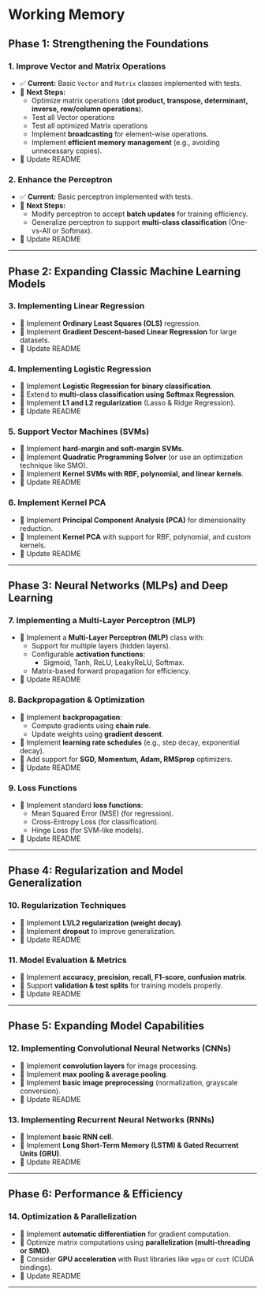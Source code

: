 # Working Memory

## **Phase 1: Strengthening the Foundations**  
### **1. Improve Vector and Matrix Operations**
- ✅ **Current:** Basic `Vector` and `Matrix` classes implemented with tests.  
- 🔲 **Next Steps:**  
  - Optimize matrix operations (**dot product, transpose, determinant, inverse, row/column operations**). 
  - Test all Vector operations
  - Test all optimized Matrix operations 
  - Implement **broadcasting** for element-wise operations.  
  - Implement **efficient memory management** (e.g., avoiding unnecessary copies).  
- 🔲 Update README

### **2. Enhance the Perceptron**
- ✅ **Current:** Basic perceptron implemented with tests.  
- 🔲 **Next Steps:**  
  - Modify perceptron to accept **batch updates** for training efficiency.  
  - Generalize perceptron to support **multi-class classification** (One-vs-All or Softmax).  
- 🔲 Update README

---

## **Phase 2: Expanding Classic Machine Learning Models**
### **3. Implementing Linear Regression**
- 🔲 Implement **Ordinary Least Squares (OLS)** regression.  
- 🔲 Implement **Gradient Descent-based Linear Regression** for large datasets.  
- 🔲 Update README

### **4. Implementing Logistic Regression**
- 🔲 Implement **Logistic Regression for binary classification**.  
- 🔲 Extend to **multi-class classification using Softmax Regression**.  
- 🔲 Implement **L1 and L2 regularization** (Lasso & Ridge Regression).  
- 🔲 Update README

### **5. Support Vector Machines (SVMs)**
- 🔲 Implement **hard-margin and soft-margin SVMs**.  
- 🔲 Implement **Quadratic Programming Solver** (or use an optimization technique like SMO).  
- 🔲 Implement **Kernel SVMs with RBF, polynomial, and linear kernels**.  
- 🔲 Update README

### **6. Implement Kernel PCA**
- 🔲 Implement **Principal Component Analysis (PCA)** for dimensionality reduction.  
- 🔲 Implement **Kernel PCA** with support for RBF, polynomial, and custom kernels.  
- 🔲 Update README
---

## **Phase 3: Neural Networks (MLPs) and Deep Learning**
### **7. Implementing a Multi-Layer Perceptron (MLP)**
- 🔲 Implement a **Multi-Layer Perceptron (MLP)** class with:  
  - Support for multiple layers (hidden layers).  
  - Configurable **activation functions**:  
    - Sigmoid, Tanh, ReLU, LeakyReLU, Softmax.  
  - Matrix-based forward propagation for efficiency.  
- 🔲 Update README

### **8. Backpropagation & Optimization**
- 🔲 Implement **backpropagation**:  
  - Compute gradients using **chain rule**.  
  - Update weights using **gradient descent**.  
- 🔲 Implement **learning rate schedules** (e.g., step decay, exponential decay).  
- 🔲 Add support for **SGD, Momentum, Adam, RMSprop** optimizers.  
- 🔲 Update README

### **9. Loss Functions**
- 🔲 Implement standard **loss functions**:  
  - Mean Squared Error (MSE) (for regression).  
  - Cross-Entropy Loss (for classification).  
  - Hinge Loss (for SVM-like models).  
- 🔲 Update README
---

## **Phase 4: Regularization and Model Generalization**
### **10. Regularization Techniques**
- 🔲 Implement **L1/L2 regularization (weight decay)**.  
- 🔲 Implement **dropout** to improve generalization.  
- 🔲 Update README
### **11. Model Evaluation & Metrics**
- 🔲 Implement **accuracy, precision, recall, F1-score, confusion matrix**.  
- 🔲 Support **validation & test splits** for training models properly.  
- 🔲 Update README
---

## **Phase 5: Expanding Model Capabilities**
### **12. Implementing Convolutional Neural Networks (CNNs)**
- 🔲 Implement **convolution layers** for image processing.  
- 🔲 Implement **max pooling & average pooling**.  
- 🔲 Implement **basic image preprocessing** (normalization, grayscale conversion).  
- 🔲 Update README

### **13. Implementing Recurrent Neural Networks (RNNs)**
- 🔲 Implement **basic RNN cell**.  
- 🔲 Implement **Long Short-Term Memory (LSTM) & Gated Recurrent Units (GRU)**.  
- 🔲 Update README
---

## **Phase 6: Performance & Efficiency**
### **14. Optimization & Parallelization**
- 🔲 Implement **automatic differentiation** for gradient computation.  
- 🔲 Optimize matrix computations using **parallelization (multi-threading or SIMD)**.  
- 🔲 Consider **GPU acceleration** with Rust libraries like `wgpu` or `cust` (CUDA bindings).  
- 🔲 Update README
---